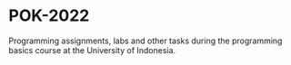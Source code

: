# POK-2022
Programming assignments, labs and other tasks during the programming basics course at the University of Indonesia.
